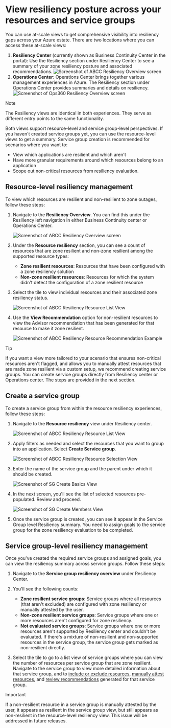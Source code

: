 # View resiliency posture across your resources and service groups

You can use at-scale views to get comprehensive visibility into resiliency gaps across your Azure estate. There are two locations where you can access these at-scale views:

1. **Resiliency Center** (currently shown as Business Continuity Center in the portal): Use the Resiliency section under Resiliency Center to see a summary of your zone resiliency posture and associated recommendations.
    ![Screenshot of ABCC Resiliency Overview screen](../img/09-ABCC-At-Scale-Overview-No-SG.png)
2. **Operations Center**: Operations Center brings together various management experiences in Azure. The Resiliency section under Operations Center provides summaries and details on resiliency.
    ![Screenshot of Ops360 Resiliency Overview screen](../img/08-Ops360-At-Scale-Overview-No-SG.png)

> [!NOTE]
> The Resiliency views are identical in both experiences. They serve as different entry points to the same functionality.

Both views support resource-level and service group-level perspectives. If you haven't created service groups yet, you can use the resource-level views to get a summary. Service group creation is recommended for scenarios where you want to:

- View which applications are resilient and which aren't
- Have more granular requirements around which resources belong to an application
- Scope out non-critical resources from resiliency evaluation.

## Resource-level resiliency management

To view which resources are resilient and non-resilient to zone outages, follow these steps:

1. Navigate to the **Resiliency Overview**. You can find this under the Resiliency left navigation in either Business Continuity center or Operations Center.

    ![Screenshot of ABCC Resiliency Overview screen](../img/09-ABCC-At-Scale-Overview-No-SG.png)

2. Under the **Resource resiliency** section, you can see a count of resources that are zone resilient and non-zone resilient among the supported resource types:
   - **Zone resilient resources**: Resources that have been configured with a zone resiliency solution
   - **Non-zone resilient resources**: Resources for which the system didn't detect the configuration of a zone resilient resource

3. Select the tile to view individual resources and their associated zone resiliency status.

    ![Screenshot of ABCC Resiliency Resource List View](../img/10-ABCC-Resource-Resiliency-List.png)
4. Use the **View Recommendation** option for non-resilient resources to view the Advisor recommendation that has been generated for that resource to make it zone resilient.

    ![Screenshot of ABCC Resiliency Resource Recommendation Example](../img/11-ABCC-Resource-Recommendation.png)

> [!TIP]
> If you want a view more tailored to your scenario that ensures non-critical resources aren't flagged, and allows you to manually attest resources that are made zone resilient via a custom setup, we recommend creating service groups. You can create service groups directly from Resiliency center or Operations center. The steps are provided in the next section.

## Create a service group

To create a service group from within the resource resiliency experiences, follow these steps:

1. Navigate to the **Resource resiliency** view under Resiliency center.

    ![Screenshot of ABCC Resiliency Resource List View](../img/10-ABCC-Resource-Resiliency-List.png)

2. Apply filters as needed and select the resources that you want to group into an application. Select **Create Service group**.

    ![Screenshot of ABCC Resiliency Resource Selection View](../img/12-ABCC-Resource-Selection.png)

3. Enter the name of the service group and the parent under which it should be created.

    ![Screenshot of SG Create Basics View](../img/01-Create-SG.png)

4. In the next screen, you'll see the list of selected resources pre-populated. Review and proceed.

    ![Screenshot of SG Create Members View](../img/13-SG-Members-PreSelected.png)

5. Once the service group is created, you can see it appear in the Service Group level Resiliency summary. You need to assign goals to the service group for the zone resiliency evaluation to be completed.

## Service group-level resiliency management

Once you've created the required service groups and assigned goals, you can view the resiliency summary across service groups. Follow these steps:

1. Navigate to the **Service group resiliency overview** under Resiliency Center.
2. You'll see the following counts:

   - **Zone resilient service groups**: Service groups where all resources (that aren't excluded) are configured with zone resiliency or manually attested by the user.
   - **Non-zone resilient service groups**: Service groups where one or more resources aren't configured for zone resiliency.
   - **Not evaluated service groups**: Service groups where one or more resources aren't supported by Resiliency center and couldn't be evaluated. If there's a mixture of non-resilient and non-supported resources in the service group, the service group gets marked as non-resilient directly.
3. Select the tile to go to a list view of service groups where you can view the number of resources per service group that are zone resilient. Navigate to the service group to view more detailed information about that service group, and to [include or exclude resources](../Goals%20and%20recommendations/ViewResiliencePosture.md#scenario-1-exclude-non-critical-resources), [manually attest resources](../Goals%20and%20recommendations/ViewResiliencePosture.md#scenario-2-manually-attest-resources), and [review recommendations](../Goals%20and%20recommendations/Recommendations.md) generated for that service group.

> [!IMPORTANT]
> If a non-resilient resource in a service group is manually attested by the user, it appears as resilient in the service group view, but still appears as non-resilient in the resource-level resiliency view. This issue will be addressed in future releases.
